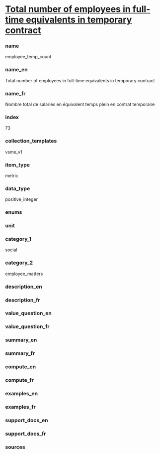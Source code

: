 
# [Total number of employees in full-time equivalents in temporary contract](#employee_temp_count)

### name

employee_temp_count

### name_en

Total number of employees in full-time equivalents in temporary contract

### name_fr

Nombre total de salariés en équivalent temps plein en contrat temporaire

### index

73

### collection_templates

vsme_v1

### item_type

metric

### data_type

positive_integer

### enums



### unit



### category_1

social

### category_2

employee_matters

### description_en



### description_fr



### value_question_en



### value_question_fr



### summary_en



### summary_fr



### compute_en



### compute_fr



### examples_en



### examples_fr



### support_docs_en



### support_docs_fr



### sources
